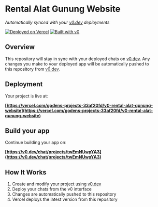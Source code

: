 # Rental Alat Gunung Website

*Automatically synced with your [v0.dev](https://v0.dev) deployments*

[![Deployed on Vercel](https://img.shields.io/badge/Deployed%20on-Vercel-black?style=for-the-badge&logo=vercel)](https://vercel.com/godens-projects-33af20fd/v0-rental-alat-gunung-website)
[![Built with v0](https://img.shields.io/badge/Built%20with-v0.dev-black?style=for-the-badge)](https://v0.dev/chat/projects/twEmNUwpYA3)

## Overview

This repository will stay in sync with your deployed chats on [v0.dev](https://v0.dev).
Any changes you make to your deployed app will be automatically pushed to this repository from [v0.dev](https://v0.dev).

## Deployment

Your project is live at:

**[https://vercel.com/godens-projects-33af20fd/v0-rental-alat-gunung-website](https://vercel.com/godens-projects-33af20fd/v0-rental-alat-gunung-website)**

## Build your app

Continue building your app on:

**[https://v0.dev/chat/projects/twEmNUwpYA3](https://v0.dev/chat/projects/twEmNUwpYA3)**

## How It Works

1. Create and modify your project using [v0.dev](https://v0.dev)
2. Deploy your chats from the v0 interface
3. Changes are automatically pushed to this repository
4. Vercel deploys the latest version from this repository
